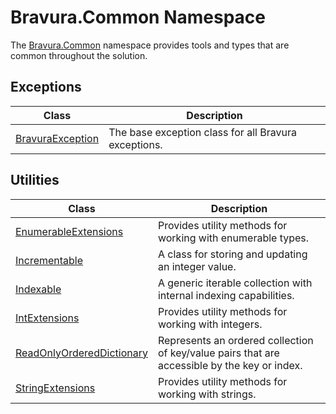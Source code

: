 # Bravura.Common Namespace

The [Bravura.Common](./Bravura.Common.md) namespace provides tools and types that are common throughout the solution.

## Exceptions
| Class                                                    | Description                                          |
|----------------------------------------------------------|------------------------------------------------------|
| [BravuraException](./Bravura.Common.BravuraException.md) | The base exception class for all Bravura exceptions. |

## Utilities
| Class                                                                      | Description                                                                                  |
|----------------------------------------------------------------------------|----------------------------------------------------------------------------------------------|
| [EnumerableExtensions](./Bravura.Common.EnumerableExtensions.md)           | Provides utility methods for working with enumerable types.                                  |
| [Incrementable](./Bravura.Common.Incrementable.md)                         | A class for storing and updating an integer value.                                           |
| [Indexable](./Bravura.Common.Indexable.md)                                 | A generic iterable collection with internal indexing capabilities.                           |
| [IntExtensions](./Bravura.Common.IntExtensions.md)                         | Provides utility methods for working with integers.                                          |
| [ReadOnlyOrderedDictionary](./Bravura.Common.ReadOnlyOrderedDictionary.md) | Represents an ordered collection of key/value pairs that are accessible by the key or index. |
| [StringExtensions](./Bravura.Common.StringExtensions.md)                   | Provides utility methods for working with strings.                                           |
